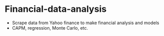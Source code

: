 # Financial-data-analysis

* Scrape data from Yahoo finance to make financial analysis and models
* CAPM, regression, Monte Carlo, etc.
